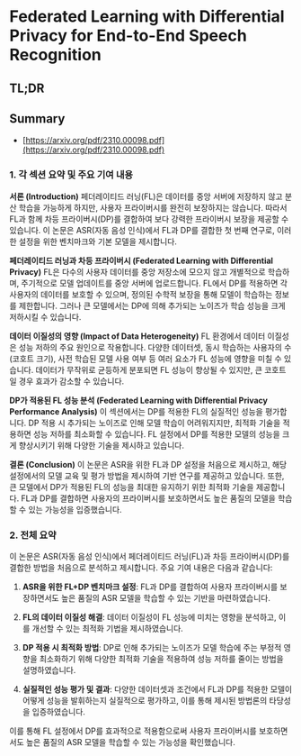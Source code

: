 # Federated Learning with Differential Privacy for End-to-End Speech Recognition
## TL;DR
## Summary
- [https://arxiv.org/pdf/2310.00098.pdf](https://arxiv.org/pdf/2310.00098.pdf)

### 1. 각 섹션 요약 및 주요 기여 내용

**서론 (Introduction)**
페더레이티드 러닝(FL)은 데이터를 중앙 서버에 저장하지 않고 분산 학습을 가능하게 하지만, 사용자 프라이버시를 완전히 보장하지는 않습니다. 따라서 FL과 함께 차등 프라이버시(DP)를 결합하여 보다 강력한 프라이버시 보장을 제공할 수 있습니다. 이 논문은 ASR(자동 음성 인식)에서 FL과 DP를 결합한 첫 번째 연구로, 이러한 설정을 위한 벤치마크와 기본 모델을 제시합니다.

**페더레이티드 러닝과 차등 프라이버시 (Federated Learning with Differential Privacy)**
FL은 다수의 사용자 데이터를 중앙 저장소에 모으지 않고 개별적으로 학습하며, 주기적으로 모델 업데이트를 중앙 서버에 업로드합니다. FL에서 DP를 적용하면 각 사용자의 데이터를 보호할 수 있으며, 정의된 수학적 보장을 통해 모델이 학습하는 정보를 제한합니다. 그러나 큰 모델에서는 DP에 의해 추가되는 노이즈가 학습 성능을 크게 저하시킬 수 있습니다.

**데이터 이질성의 영향 (Impact of Data Heterogeneity)**
FL 환경에서 데이터 이질성은 성능 저하의 주요 원인으로 작용합니다. 다양한 데이터셋, 동시 학습하는 사용자의 수(코호트 크기), 사전 학습된 모델 사용 여부 등 여러 요소가 FL 성능에 영향을 미칠 수 있습니다. 데이터가 무작위로 균등하게 분포되면 FL 성능이 향상될 수 있지만, 큰 코호트일 경우 효과가 감소할 수 있습니다.

**DP가 적용된 FL 성능 분석 (Federated Learning with Differential Privacy Performance Analysis)**
이 섹션에서는 DP를 적용한 FL의 실질적인 성능을 평가합니다. DP 적용 시 추가되는 노이즈로 인해 모델 학습이 어려워지지만, 최적화 기술을 적용하면 성능 저하를 최소화할 수 있습니다. FL 설정에서 DP를 적용한 모델의 성능을 크게 향상시키기 위해 다양한 기술을 제시하고 있습니다.

**결론 (Conclusion)**
이 논문은 ASR을 위한 FL과 DP 설정을 처음으로 제시하고, 해당 설정에서의 모델 교육 및 평가 방법을 제시하여 기반 연구를 제공하고 있습니다. 또한, 큰 모델에서 DP가 적용된 FL의 성능을 최대한 유지하기 위한 최적화 기술을 제공합니다. FL과 DP를 결합하면 사용자의 프라이버시를 보호하면서도 높은 품질의 모델을 학습할 수 있는 가능성을 입증했습니다.

### 2. 전체 요약

이 논문은 ASR(자동 음성 인식)에서 페더레이티드 러닝(FL)과 차등 프라이버시(DP)를 결합한 방법을 처음으로 분석하고 제시합니다. 주요 기여 내용은 다음과 같습니다:

1. **ASR을 위한 FL+DP 벤치마크 설정**: FL과 DP를 결합하여 사용자 프라이버시를 보장하면서도 높은 품질의 ASR 모델을 학습할 수 있는 기반을 마련하였습니다.

2. **FL의 데이터 이질성 해결**: 데이터 이질성이 FL 성능에 미치는 영향을 분석하고, 이를 개선할 수 있는 최적화 기법을 제시하였습니다.

3. **DP 적용 시 최적화 방법**: DP로 인해 추가되는 노이즈가 모델 학습에 주는 부정적 영향을 최소화하기 위해 다양한 최적화 기술을 적용하여 성능 저하를 줄이는 방법을 설명하였습니다.

4. **실질적인 성능 평가 및 결과**: 다양한 데이터셋과 조건에서 FL과 DP를 적용한 모델이 어떻게 성능을 발휘하는지 실질적으로 평가하고, 이를 통해 제시된 방법론의 타당성을 입증하였습니다.

이를 통해 FL 설정에서 DP를 효과적으로 적용함으로써 사용자 프라이버시를 보호하면서도 높은 품질의 ASR 모델을 학습할 수 있는 가능성을 확인했습니다.